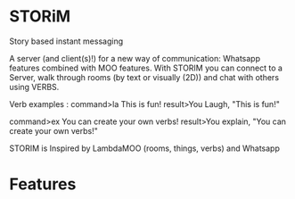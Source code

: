 # STORiM
Story based instant messaging

A server (and client(s)!) for a new way of communication: Whatsapp features combined with MOO features. 
With STORIM you can connect to a Server, walk through rooms (by text or visually (2D)) and chat with others using VERBS.

Verb examples : 
command>la This is fun!
result>You Laugh, "This is fun!"

command>ex You can create your own verbs!
result>You explain, "You can create your own verbs!"



STORIM is Inspired by LambdaMOO (rooms, things, verbs) and Whatsapp




# Features
